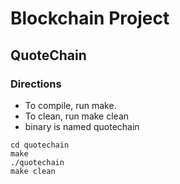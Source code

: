 # Blockchain Project

## QuoteChain

### Directions
* To compile, run make.
* To clean, run make clean
* binary is named quotechain
```
cd quotechain
make
./quotechain
make clean
```
